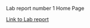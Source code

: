 Lab report number 1 Home Page

[Link to Lab report](https://bobbyyuuuu.github.io/Caramel/labrep1.html)
